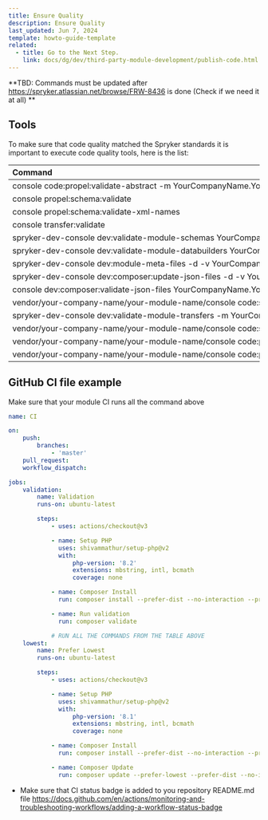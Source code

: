 ```yaml
---
title: Ensure Quality
description: Ensure Quality
last_updated: Jun 7, 2024
template: howto-guide-template
related:
  - title: Go to the Next Step.
    link: docs/dg/dev/third-party-module-development/publish-code.html
---
```


<style>
  table th, table td {
    white-space: nowrap;
  }
</style>

**TBD: Commands must be updated after https://spryker.atlassian.net/browse/FRW-8436 is done (Check if we need it at all)  **

## Tools

To make sure that code quality matched the Spryker standards it is important to execute code quality tools, here is the list:

| Command                                                                                 | Description                                                             |
|:----------------------------------------------------------------------------------------|:------------------------------------------------------------------------| 
| console code:propel:validate-abstract -m YourCompanyName.YourModuleName                 | Validates that propel entity/query classes are implemented properly.    |
| console propel:schema:validate                                                          | Validates Propel the schema files.                                      |
| console propel:schema:validate-xml-names                                                | Validates Propel XML element name rules for schema files.               |
| console transfer:validate                                                               | Validates transfer XML definition files.                                |
| spryker-dev-console dev:validate-module-schemas YourCompanyName.YourModuleName          | Validates Propel schema definitions.                                    |
| spryker-dev-console dev:validate-module-databuilders YourCompanyName.YourModuleName     | Validates databuilder XML files.                                        |
| spryker-dev-console dev:module-meta-files -d -v YourCompanyName.YourModuleName          | Validates that all the mandatory meta files exist.                      |
| spryker-dev-console dev:composer:update-json-files -d -v YourCompanyName.YourModuleName | Validates that all the necessary module dependencies are added.         |
| console dev:composer:validate-json-files YourCompanyName.YourModuleName                 | Validates composer.json file to make sure that it's structure is valid. |
| vendor/your-company-name/your-module-name/console code:sniff:style                      | Sniffs and fixes code style.                                            |
| spryker-dev-console dev:validate-module-transfers -m YourCompanyName.YourModuleName     | Validates DTO definition for the module.                                |
| vendor/your-company-name/your-module-name/console code:sniff:architecture               | Validates module architecture to find a common architecture mistakes.   |
| vendor/your-company-name/your-module-name/console code:phpstan                          | Runs PHPStan static analyzer to ensure the code quality.                |
| vendor/your-company-name/your-module-name/console code:phpmd                            | Runs PHPMD  to detect code smells and possible errors within the analyzed source code.                |

## GitHub CI file example 

Make sure that your module CI runs all the command above

```yaml
name: CI

on:
    push:
        branches:
            - 'master'
    pull_request:
    workflow_dispatch:

jobs:
    validation:
        name: Validation
        runs-on: ubuntu-latest

        steps:
            - uses: actions/checkout@v3

            - name: Setup PHP
              uses: shivammathur/setup-php@v2
              with:
                  php-version: '8.2'
                  extensions: mbstring, intl, bcmath
                  coverage: none

            - name: Composer Install
              run: composer install --prefer-dist --no-interaction --profile

            - name: Run validation
              run: composer validate

            # RUN ALL THE COMMANDS FROM THE TABLE ABOVE
    lowest:
        name: Prefer Lowest
        runs-on: ubuntu-latest

        steps:
            - uses: actions/checkout@v3

            - name: Setup PHP
              uses: shivammathur/setup-php@v2
              with:
                  php-version: '8.1'
                  extensions: mbstring, intl, bcmath
                  coverage: none

            - name: Composer Install
              run: composer install --prefer-dist --no-interaction --profile

            - name: Composer Update
              run: composer update --prefer-lowest --prefer-dist --no-interaction --profile -vvv

```

- Make sure that CI status badge is added to you repository README.md file https://docs.github.com/en/actions/monitoring-and-troubleshooting-workflows/adding-a-workflow-status-badge